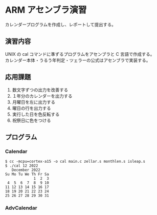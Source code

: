 # ARM アセンブラ演習
カレンダープログラムを作成し、レポートして提出する。

## 演習内容
UNIX の cal コマンドに準ずるプログラムをアセンブラと C 言語で作成する。
カレンダー本体・うるう年判定・ツェラーの公式はアセンブラで実装する。

## 応用課題
1. 数文字ずつの出力を改善する
2. １年分のカレンダーを出力する
3. 月曜日を左に出力する
4. 曜日の行を出力する
5. 実行した日を色反転する
6. 祝祭日に色をつける

## プログラム
### Calendar
```
$ cc -mcpu=cortex-a15 -o cal main.c zellar.s monthlen.s isleap.s
$ ./cal 12 2022
   December 2022
Su Mo Tu We Th Fr Sa 
             1  2  3 
 4  5  6  7  8  9 10 
11 12 13 14 15 16 17 
18 19 20 21 22 23 24 
25 26 27 28 29 30 31
```

### AdvCalendar
```

```